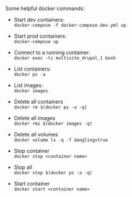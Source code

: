  Some helpful docker commands:


 - Start dev containers: <br />`docker-compose -f docker-compose.dev.yml up`
 - Start prod containers: <br />`docker-compose up`
 - Connect to a running container: <br />`docker exec -ti multisite_drupal_1 bash`

 - List containers: <br />`docker ps -a`
 - List images: <br />`docker images`
 - Delete all containers <br />`docker rm $(docker ps -a -q)`
 - Delete all images <br />`docker rmi $(docker images -q)`
 - Delete all volumes <br />`docker volume ls -q -f dangling=true`
 - Stop container <br />`docker stop <container name>`
 - Stop all <br />`docker stop $(docker ps -a -q)`
 - Start container <br />`docker start <container name>`